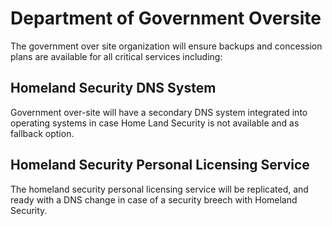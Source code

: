 # Department of Government Oversite

The government over site organization will ensure backups and concession plans are available for all critical services including:

## Homeland Security DNS System

Government over-site will have a secondary DNS system integrated into operating systems in case Home Land Security is not available and as fallback option.

## Homeland Security Personal Licensing Service

The homeland security personal licensing service will be replicated, and ready with a DNS change in case of a security breech with Homeland Security.
